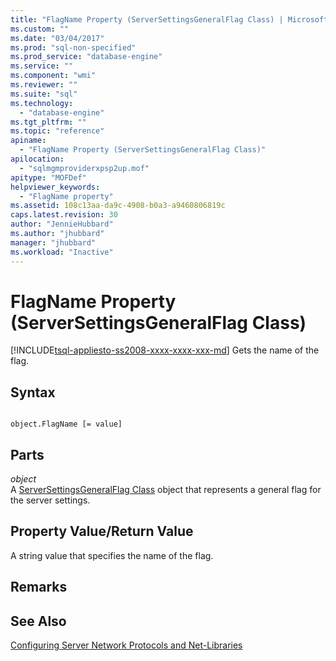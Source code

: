```yaml
---
title: "FlagName Property (ServerSettingsGeneralFlag Class) | Microsoft Docs"
ms.custom: ""
ms.date: "03/04/2017"
ms.prod: "sql-non-specified"
ms.prod_service: "database-engine"
ms.service: ""
ms.component: "wmi"
ms.reviewer: ""
ms.suite: "sql"
ms.technology: 
  - "database-engine"
ms.tgt_pltfrm: ""
ms.topic: "reference"
apiname: 
  - "FlagName Property (ServerSettingsGeneralFlag Class)"
apilocation: 
  - "sqlmgmproviderxpsp2up.mof"
apitype: "MOFDef"
helpviewer_keywords: 
  - "FlagName property"
ms.assetid: 108c13aa-da9c-4908-b0a3-a9460806819c
caps.latest.revision: 30
author: "JennieHubbard"
ms.author: "jhubbard"
manager: "jhubbard"
ms.workload: "Inactive"
---
```

# FlagName Property (ServerSettingsGeneralFlag Class)
[!INCLUDE[tsql-appliesto-ss2008-xxxx-xxxx-xxx-md](../../../includes/tsql-appliesto-ss2008-xxxx-xxxx-xxx-md.md)]
  Gets the name of the flag.  
  
## Syntax  
  
```  
  
object.FlagName [= value]  
```  
  
## Parts  
 *object*  
 A [ServerSettingsGeneralFlag Class](../../../relational-databases/wmi-provider-configuration-classes/serversettingsgeneralflag-class/serversettingsgeneralflag-class.md) object that represents a general flag for the server settings.  
  
## Property Value/Return Value  
 A string value that specifies the name of the flag.  
  
## Remarks  
  
## See Also  
 [Configuring Server Network Protocols and Net-Libraries](http://msdn.microsoft.com/library/ms177485\(v=sql.100\).aspx)  
  
  
